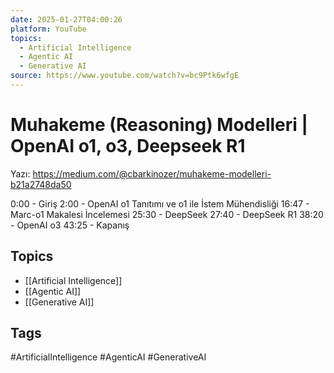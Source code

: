 ```yaml
---
date: 2025-01-27T04:00:26
platform: YouTube
topics:
  - Artificial Intelligence
  - Agentic AI
  - Generative AI
source: https://www.youtube.com/watch?v=bc9Ptk6wfgE
---
```

# Muhakeme (Reasoning) Modelleri | OpenAI o1, o3, Deepseek R1

Yazı: https://medium.com/@cbarkinozer/muhakeme-modelleri-b21a2748da50

0:00 - Giriş
2:00 - OpenAI o1 Tanıtımı ve o1 ile İstem Mühendisliği
16:47 - Marc-o1 Makalesi İncelemesi
25:30 - DeepSeek
27:40 - DeepSeek R1
38:20 - OpenAI o3
43:25 - Kapanış

## Topics
- [[Artificial Intelligence]]
- [[Agentic AI]]
- [[Generative AI]]

## Tags
#ArtificialIntelligence #AgenticAI #GenerativeAI